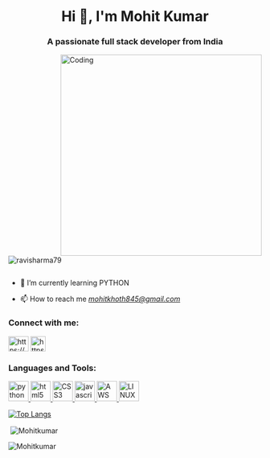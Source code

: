 <h1 align="center">Hi 👋, I'm Mohit Kumar</h1>
<h3 align="center">A passionate full stack developer from India</h3>
<img align="right" alt="Coding" width="400" src="https://www.wingstechsolutions.com/wp-content/uploads/2022/03/full-stack-development.gif">

<p align="left"> <img src="https://komarev.com/ghpvc/?username=ravisharma79&label=Profile%20views&color=0e75b6&style=flat" alt="ravisharma79" /> </p>

<p align="left"> <a href="https://twitter.com/" target="blank"><img src="https://img.shields.io/twitter/follow/?logo=twitter&style=for-the-badge" alt="" /></a> </p>

- 🌱 I’m currently learning PYTHON

- 📫 How to reach me *mohitkhoth845@gmail.com*

<h3 align="left">Connect with me:</h3>
<p align="left">
<a href="https://www.linkedin.com/in/mohitkumar" target="blank"><img align="center" src="https://www.svgrepo.com/show/217760/linkedin.svg"
alt="https://www.linkedin.com/in/mohit-kumar-9a0977274/" height="30" width="40" /></a>
<a href="https://www.instagram.com/20_mohitt" target="blank"><img align="center" src="https://cdn.iconscout.com/icon/free/png-512/free-instagram-1868978-1583142.png?f=webp&w=256" alt="https://www.instagram.com/20_mohitt" height="30" width="30" /></a>
</p>

<h3 align="left">Languages and Tools:</h3>
<p align="left"> <a href="https://www.python.org/" target="_blank" rel="noreferrer">
<img src="https://www.svgrepo.com/show/376344/python.svg" alt="python" width="40" height="40"/> </a>
<a href="https://www.w3.org/html/" target="_blank" rel="noreferrer">
<img src="https://www.svgrepo.com/show/373669/html.svg" alt="html5" width="40" height="40"/> </a>
<a href="https://www.w3schools.com/css/" target="_blank" rel="noreferrer">
<img src="https://www.svgrepo.com/show/452185/css-3.svg" alt="CSS3" width="40" height="40"/> </a>
<a href="https://developer.mozilla.org/en-US/docs/Web/JavaScript" target="_blank" rel="noreferrer"> 
<img src="https://cdn.worldvectorlogo.com/logos/logo-javascript.svg" alt="javascript" width="40" height="40"/> </a>
<a href="https://aws.amazon.com/console/" target="_blank" rel="noreferrer">
<img src="https://www.svgrepo.com/show/448266/aws.svg" alt="AWS" width="40" height="40"/> </a>
<a href="https://www.linux.org/" target="_blank" rel="noreferrer">
<img src="https://www.svgrepo.com/show/448236/linux.svg" alt="LINUX" width="40" height="40"/> </a>
</p>

[![Top Langs](https://github-readme-stats-git-masterrstaa-rickstaa.vercel.app/api/top-langs/?username=Mohitkumar)](https://github.com/Mohitkumar/github-readme-stats)

<p>&nbsp;<img align="center" src="https://github-readme-stats.vercel.app/api?username=Mohitkumar&show_icons=true&locale=en" alt="Mohitkumar" /></p>

<p><img align="center" src="https://github-readme-streak-stats.herokuapp.com/?user=Mohitkumar&" alt="Mohitkumar" /></p
